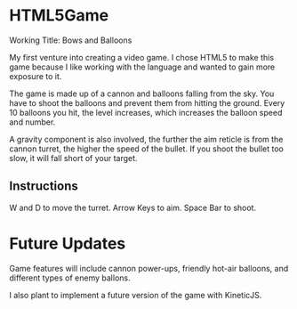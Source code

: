 HTML5Game
=========

Working Title: Bows and Balloons

My first venture into creating a video game. I chose HTML5 to make this game because I like working with the language and wanted to gain more exposure to it. 

The game is made up of a cannon and balloons falling from the sky. You have to shoot the balloons and prevent them from hitting the ground. Every 10 balloons you hit, the level increases, which increases the balloon speed and number. 

A gravity component is also involved, the further the aim reticle is from the cannon turret, the higher the speed of the bullet. If you shoot the bullet too slow, it will fall short of your target. 

Instructions
------------

W and D to move the turret.
Arrow Keys to aim. 
Space Bar to shoot. 


Future Updates
==============

Game features will include cannon power-ups, friendly hot-air balloons, and different types of enemy ballons.

I also plant to implement a future version of the game with KineticJS.
